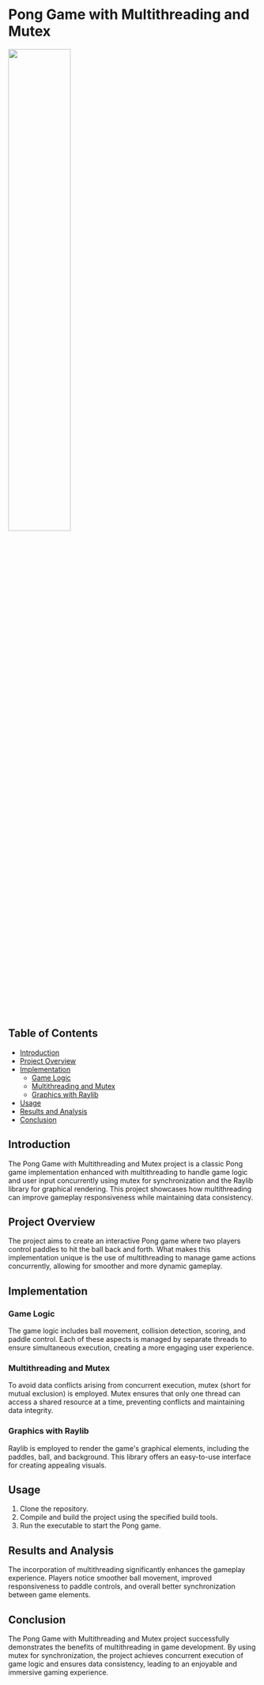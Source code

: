 # Pong Game with Multithreading and Mutex

<img src="https://github.com/NIHIL3D/The-classic-Pong-game-but-using-mutex-Raylib-/assets/117014237/0fa8c55a-9949-4039-9960-9db9a21dc46a" width=50% height=50%>

## Table of Contents

- [Introduction](#introduction)
- [Project Overview](#project-overview)
- [Implementation](#implementation)
  - [Game Logic](#game-logic)
  - [Multithreading and Mutex](#multithreading-and-mutex)
  - [Graphics with Raylib](#graphics-with-raylib)
- [Usage](#usage)
- [Results and Analysis](#results-and-analysis)
- [Conclusion](#conclusion)

## Introduction

The Pong Game with Multithreading and Mutex project is a classic Pong game implementation enhanced with multithreading to handle game logic and user input concurrently using mutex for synchronization and the Raylib library for graphical rendering. This project showcases how multithreading can improve gameplay responsiveness while maintaining data consistency.

## Project Overview

The project aims to create an interactive Pong game where two players control paddles to hit the ball back and forth. What makes this implementation unique is the use of multithreading to manage game actions concurrently, allowing for smoother and more dynamic gameplay.

## Implementation

### Game Logic

The game logic includes ball movement, collision detection, scoring, and paddle control. Each of these aspects is managed by separate threads to ensure simultaneous execution, creating a more engaging user experience.

### Multithreading and Mutex

To avoid data conflicts arising from concurrent execution, mutex (short for mutual exclusion) is employed. Mutex ensures that only one thread can access a shared resource at a time, preventing conflicts and maintaining data integrity.

### Graphics with Raylib 
Raylib is employed to render the game's graphical elements, including the paddles, ball, and background. This library offers an easy-to-use interface for creating appealing visuals.

## Usage

1. Clone the repository.
2. Compile and build the project using the specified build tools.
3. Run the executable to start the Pong game.

## Results and Analysis

The incorporation of multithreading significantly enhances the gameplay experience. Players notice smoother ball movement, improved responsiveness to paddle controls, and overall better synchronization between game elements.

## Conclusion

The Pong Game with Multithreading and Mutex project successfully demonstrates the benefits of multithreading in game development. By using mutex for synchronization, the project achieves concurrent execution of game logic and ensures data consistency, leading to an enjoyable and immersive gaming experience.
